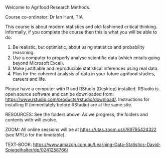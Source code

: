 Welcome to Agrifood Research Methods.

Course co-ordinator: Dr Ian Hunt, TIA

This course is about modern statistics and old-fashioned critical thinking.  Informally, if you complete the course then this is what you will be able to do:

1. Be realistic, but optimistic, about using statistics and probability reasoning.       
2. Use a computer to properly analyse scientific data (which entails going beyond Microsoft Excel).
3. Make justifiable and reproducible statistical inferences using real data.
4. Plan for the coherent analysis of data in your future agrifood studies, careers and life.  

Please have a computer with R and RStudio (Desktop) installed. RStudio is open source software and can be downloaded from:
https://www.rstudio.com/products/rstudio/download/. Instructions for installing R (immediately before RStudio) are at the same site.

RESOURCES: See the folders above.  As we progress, the folders and contents with will evolve.

ZOOM: All online sessions will be at https://utas.zoom.us/j/89795424322 (see MYLo for the timetable).

TEXT-BOOK: https://www.amazon.com.au/Learning-Data-Statistics-David-Spiegelhalter/dp/0241258766/
